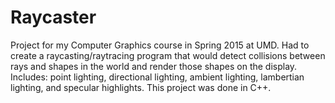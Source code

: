 # Raycaster
Project for my Computer Graphics course in Spring 2015 at UMD. Had to create a raycasting/raytracing
program that would detect collisions between rays and shapes in the world and render those shapes
on the display. Includes: point lighting, directional lighting, ambient lighting, lambertian lighting,
and specular highlights. This project was done in C++.
  

